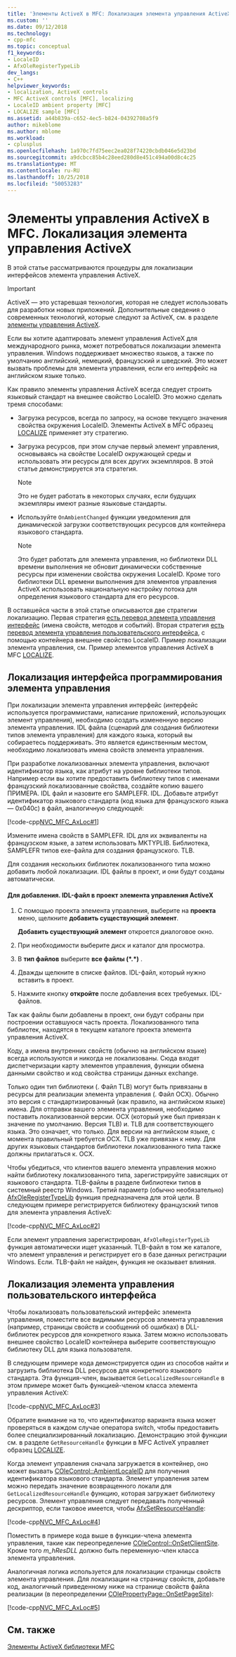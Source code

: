 ```yaml
---
title: 'Элементы ActiveX в MFC: Локализация элемента управления ActiveX | Документация Майкрософт'
ms.custom: ''
ms.date: 09/12/2018
ms.technology:
- cpp-mfc
ms.topic: conceptual
f1_keywords:
- LocaleID
- AfxOleRegisterTypeLib
dev_langs:
- C++
helpviewer_keywords:
- localization, ActiveX controls
- MFC ActiveX controls [MFC], localizing
- LocaleID ambient property [MFC]
- LOCALIZE sample [MFC]
ms.assetid: a44b839a-c652-4ec5-b824-04392708a5f9
author: mikeblome
ms.author: mblome
ms.workload:
- cplusplus
ms.openlocfilehash: 1a970c7fd75eec2ea028f74220cbdb046e5d23bd
ms.sourcegitcommit: a9dcbcc85b4c28eed280d8e451c494a00d8c4c25
ms.translationtype: MT
ms.contentlocale: ru-RU
ms.lasthandoff: 10/25/2018
ms.locfileid: "50053283"
---
```

# <a name="mfc-activex-controls-localizing-an-activex-control"></a>Элементы управления ActiveX в MFC. Локализация элемента управления ActiveX

В этой статье рассматриваются процедуры для локализации интерфейсов элемента управления ActiveX.

>[!IMPORTANT]
> ActiveX — это устаревшая технология, которая не следует использовать для разработки новых приложений. Дополнительные сведения о современных технологий, которые следуют за ActiveX, см. в разделе [элементы управления ActiveX](activex-controls.md).

Если вы хотите адаптировать элемент управления ActiveX для международного рынка, может потребоваться локализации элемента управления. Windows поддерживает множество языков, а также по умолчанию английский, немецкий, французский и шведский. Это может вызвать проблемы для элемента управления, если его интерфейс на английском языке только.

Как правило элементы управления ActiveX всегда следует строить языковый стандарт на внешнее свойство LocaleID. Это можно сделать тремя способами:

- Загрузка ресурсов, всегда по запросу, на основе текущего значения свойства окружения LocaleID. Элементы ActiveX в MFC образец [LOCALIZE](../visual-cpp-samples.md) применяет эту стратегию.

- Загрузка ресурсов, при этом случае первый элемент управления, основываясь на свойстве LocaleID окружающей среды и использовать эти ресурсы для всех других экземпляров. В этой статье демонстрируется эта стратегия.

    > [!NOTE]
    >  Это не будет работать в некоторых случаях, если будущих экземпляры имеют разные языковые стандарты.

- Используйте `OnAmbientChanged` функции уведомления для динамической загрузки соответствующих ресурсов для контейнера языкового стандарта.

    > [!NOTE]
    >  Это будет работать для элемента управления, но библиотеки DLL времени выполнения не обновит динамически собственные ресурсы при изменении свойства окружения LocaleID. Кроме того библиотеки DLL времени выполнения для элементов управления ActiveX использовать национальную настройку потока для определения языкового стандарта для его ресурсов.

В оставшейся части в этой статье описываются две стратегии локализацию. Первая стратегия [есть перевод элемента управления интерфейс](#_core_localizing_your_control.92.s_programmability_interface) (имена свойств, методов и событий). Вторая стратегия [есть перевод элемента управления пользовательского интерфейса](#_core_localizing_the_control.92.s_user_interface), с помощью контейнера внешнее свойство LocaleID. Пример локализации элемента управления, см. Пример элементов управления ActiveX в MFC [LOCALIZE](../visual-cpp-samples.md).

##  <a name="_core_localizing_your_control.92.s_programmability_interface"></a> Локализация интерфейса программирования элемента управления

При локализации элемента управления интерфейс (интерфейс используется программистами, написание приложений, использующих элемент управления), необходимо создать измененную версию элемента управления. IDL файла (сценарий для создания библиотеки типов элемента управления) для каждого языка, который вы собираетесь поддерживать. Это является единственным местом, необходимо локализовать имена свойств элемента управления.

При разработке локализованных элемента управления, включают идентификатор языка, как атрибут на уровне библиотеки типов. Например если вы хотите предоставить библиотеку типов с именами французский локализованные свойства, создайте копию вашего ПРИМЕРА. IDL файл и назовите его SAMPLEFR. IDL. Добавьте атрибут идентификатор языкового стандарта (код языка для французского языка — 0x040c) в файл, аналогичную следующей:

[!code-cpp[NVC_MFC_AxLoc#1](../mfc/codesnippet/cpp/mfc-activex-controls-localizing-an-activex-control_1.idl)]

Измените имена свойств в SAMPLEFR. IDL для их эквиваленты на французском языке, а затем использовать MKTYPLIB. Библиотека, SAMPLEFR типов exe-файла для создания французского. TLB.

Для создания нескольких библиотек локализованного типа можно добавить любой локализации. IDL файлы в проект, и они будут созданы автоматически.

#### <a name="to-add-an-idl-file-to-your-activex-control-project"></a>Для добавления. IDL-файл в проект элемента управления ActiveX

1. С помощью проекта элемента управления, выберите на **проекта** меню, щелкните **добавить существующий элемент**.

   **Добавить существующий элемент** откроется диалоговое окно.

1. При необходимости выберите диск и каталог для просмотра.

1. В **тип файлов** выберите **все файлы (\*.\*)** .

1. Дважды щелкните в списке файлов. IDL-файл, который нужно вставить в проект.

1. Нажмите кнопку **откройте** после добавления всех требуемых. IDL-файлов.

Так как файлы были добавлены в проект, они будут собраны при построении оставшуюся часть проекта. Локализованного типа библиотек, находятся в текущем каталоге проекта элемента управления ActiveX.

Коду, а имена внутренних свойств (обычно на английском языке) всегда используются и никогда не локализованы. Сюда входят диспетчеризации карту элементов управления, функции обмена данными свойство и код свойства страницы данных exchange.

Только один тип библиотеки (. Файл TLB) могут быть привязаны в ресурсы для реализации элемента управления (. Файл OCX). Обычно это версия с стандартизированный (как правило, на английском языке) имена. Для отправки вашего элемента управления, необходимо поставить локализованной версии. OCX (который уже был привязан к значение по умолчанию. Версия TLB) и. TLB для соответствующего языка. Это означает, что только. Для версии на английском языке, с момента правильный требуется OCX. TLB уже привязан к нему. Для других языковых стандартов библиотеки локализованного типа также должны прилагаться к. OCX.

Чтобы убедиться, что клиентов вашего элемента управления можно найти библиотеку локализованного типа, зарегистрируйте зависящих от языкового стандарта. TLB-файлы в разделе библиотеки типов в системный реестр Windows. Третий параметр (обычно необязательно) [AfxOleRegisterTypeLib](../mfc/reference/registering-ole-controls.md#afxoleregistertypelib) функция предназначена для этой цели. В следующем примере регистрируется библиотеку французский типов для элемента управления ActiveX:

[!code-cpp[NVC_MFC_AxLoc#2](../mfc/codesnippet/cpp/mfc-activex-controls-localizing-an-activex-control_2.cpp)]

Если элемент управления зарегистрирован, `AfxOleRegisterTypeLib` функция автоматически ищет указанный. TLB-файл в том же каталоге, что элемент управления и регистрирует его в базе данных регистрации Windows. Если. TLB-файл не найден, функция не оказывает влияния.

##  <a name="_core_localizing_the_control.92.s_user_interface"></a> Локализация элемента управления пользовательского интерфейса

Чтобы локализовать пользовательский интерфейс элемента управления, поместите все видимыми ресурсов элемента управления (например, страницы свойств и сообщений об ошибках) в DLL-библиотек ресурсов для конкретного языка. Затем можно использовать внешнее свойство LocaleID контейнера выберите соответствующую библиотеку DLL для языка пользователя.

В следующем примере кода демонстрируется один из способов найти и загрузить библиотека DLL ресурсов для конкретного языкового стандарта. Эта функция-член, вызывается `GetLocalizedResourceHandle` в этом примере может быть функцией-членом класса элемента управления ActiveX:

[!code-cpp[NVC_MFC_AxLoc#3](../mfc/codesnippet/cpp/mfc-activex-controls-localizing-an-activex-control_3.cpp)]

Обратите внимание на то, что идентификатор варианта языка может проверяться в каждом случае оператора switch, чтобы предоставить более специализированный локализацию. Демонстрацию этой функции см. в разделе `GetResourceHandle` функции в MFC ActiveX управляет образец [LOCALIZE](../visual-cpp-samples.md).

Когда элемент управления сначала загружается в контейнер, оно может вызвать [COleControl::AmbientLocaleID](../mfc/reference/colecontrol-class.md#ambientlocaleid) для получения идентификатора языкового стандарта. Элемент управления затем можно передать значение возвращенного локали для `GetLocalizedResourceHandle` функцию, которая загружает библиотеку ресурсов. Элемент управления следует передавать полученный дескриптор, если таковое имеется, чтобы [AfxSetResourceHandle](../mfc/reference/application-information-and-management.md#afxsetresourcehandle):

[!code-cpp[NVC_MFC_AxLoc#4](../mfc/codesnippet/cpp/mfc-activex-controls-localizing-an-activex-control_4.cpp)]

Поместить в примере кода выше в функции-члена элемента управления, такие как переопределение [COleControl::OnSetClientSite](../mfc/reference/colecontrol-class.md#onsetclientsite). Кроме того *m_hResDLL* должно быть переменную-член класса элемента управления.

Аналогичная логика используется для локализации страницы свойств элемента управления. Для локализации на страницу свойств, добавьте код, аналогичный приведенному ниже на странице свойств файла реализации (в переопределении [COlePropertyPage::OnSetPageSite](../mfc/reference/colepropertypage-class.md#onsetpagesite)):

[!code-cpp[NVC_MFC_AxLoc#5](../mfc/codesnippet/cpp/mfc-activex-controls-localizing-an-activex-control_5.cpp)]

## <a name="see-also"></a>См. также

[Элементы ActiveX библиотеки MFC](../mfc/mfc-activex-controls.md)

